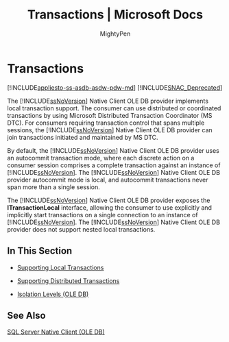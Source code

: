 ﻿---
title: "Transactions | Microsoft Docs"
ms.custom: ""
ms.date: "03/14/2017"
ms.prod: "sql-non-specified"
ms.prod_service: "database-engine, sql-database, sql-data-warehouse, pdw"
ms.service: ""
ms.component: "native-client-ole-db-transactions"
ms.reviewer: ""
ms.suite: "sql"
ms.technology: 

ms.tgt_pltfrm: ""
ms.topic: "reference"
helpviewer_keywords: 
  - "OLE DB, transactions"
  - "transactions [OLE DB]"
  - "SQL Server Native Client OLE DB provider, transactions"
ms.assetid: 3b41e33a-c1ca-4b2a-9464-312b0ed3ca89
caps.latest.revision: 30
author: "MightyPen"
ms.author: "genemi"
manager: "craigg"
ms.workload: "Inactive"
monikerRange: ">= aps-pdw-2016 || = azuresqldb-current || = azure-sqldw-latest || >= sql-server-2016 || = sqlallproducts-allversions"
---
# Transactions
[!INCLUDE[appliesto-ss-asdb-asdw-pdw-md](../../includes/appliesto-ss-asdb-asdw-pdw-md.md)]
[!INCLUDE[SNAC_Deprecated](../../includes/snac-deprecated.md)]

  The [!INCLUDE[ssNoVersion](../../includes/ssnoversion-md.md)] Native Client OLE DB provider implements local transaction support. The consumer can use distributed or coordinated transactions by using Microsoft Distributed Transaction Coordinator (MS DTC). For consumers requiring transaction control that spans multiple sessions, the [!INCLUDE[ssNoVersion](../../includes/ssnoversion-md.md)] Native Client OLE DB provider can join transactions initiated and maintained by MS DTC.  
  
 By default, the [!INCLUDE[ssNoVersion](../../includes/ssnoversion-md.md)] Native Client OLE DB provider uses an autocommit transaction mode, where each discrete action on a consumer session comprises a complete transaction against an instance of [!INCLUDE[ssNoVersion](../../includes/ssnoversion-md.md)]. The [!INCLUDE[ssNoVersion](../../includes/ssnoversion-md.md)] Native Client OLE DB provider autocommit mode is local, and autocommit transactions never span more than a single session.  
  
 The [!INCLUDE[ssNoVersion](../../includes/ssnoversion-md.md)] Native Client OLE DB provider exposes the **ITransactionLocal** interface, allowing the consumer to use explicitly and implicitly start transactions on a single connection to an instance of [!INCLUDE[ssNoVersion](../../includes/ssnoversion-md.md)]. The [!INCLUDE[ssNoVersion](../../includes/ssnoversion-md.md)] Native Client OLE DB provider does not support nested local transactions.  
  
## In This Section  
  
-   [Supporting Local Transactions](../../relational-databases/native-client-ole-db-transactions/supporting-local-transactions.md)  
  
-   [Supporting Distributed Transactions](../../relational-databases/native-client-ole-db-transactions/supporting-distributed-transactions.md)  
  
-   [Isolation Levels &#40;OLE DB&#41;](../../relational-databases/native-client-ole-db-transactions/isolation-levels-ole-db.md)  
  
## See Also  
 [SQL Server Native Client &#40;OLE DB&#41;](../../relational-databases/native-client/ole-db/sql-server-native-client-ole-db.md)  
  
  

